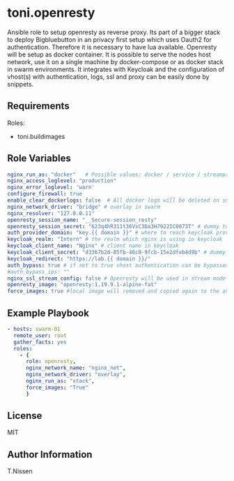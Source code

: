 toni.openresty
==============

Ansible role to setup openresty as reverse proxy. Its part of a bigger stack to deploy Bigbluebutton in an privacy first setup which uses Oauth2 for authentication. Therefore it is necessary to have lua available.
Openresty will be setup as docker container. It is possible to serve the nodes host network, use it on a single machine by docker-compose or as docker stack in swarm environments. It integrates with Keycloak and the configuration of vhost(s) with authentication, logs, ssl and proxy can be easily done by snippets.

Requirements
------------

Roles:
  - toni.buildimages

Role Variables
--------------

```yaml
nginx_run_as: "docker"   # Possible values: docker / service / streamproxy / stack
nginx_access_loglevel: "production"
nginx_error_loglevel: 'warn'
configure_firewall: true
enable_clear_dockerlogs: false  # All docker logs will be deleted on sunday night at 3 a clock
nginx_network_driver: "bridge" # overlay in swarm 
nginx_resolver: "127.0.0.11" 
openresty_session_name: "__Secure-session_resty"
openresty_session_secret: "623q4hR311t36VsC3Da3H7922IC0073T" # dummy to be replaced 
auth_provider_domain: "key.{{ domain }}" # where to reach keycloak provider
keycloak_realm: "Intern" # the realm which nginx is using in keycloak
keycloak_client_name: "Nginx" # client name in keycloak
keycloak_client_secret: "d3367b2d-85fb-46c0-9fcb-15e2dfeb4d9b" # dummy to be replaced: the secret which is used by openresty to authenticate against keycloak
keycloak_redirect: "https://lab.{{ domain }}/" 
auth_bypass: true # if set to true vhost authentication can be bypassed by specified ips
#auth_bypass_ips: ""
nginx_ssl_stream_config: false # Openresty will be used in stream mode - p.e. necessarry for turn server behind reverse proxy
openresty_image: "openresty:1.19.9.1-alpine-fat"
force_images: true #local image will removed and copied again to the ansible node - even if the tag does not change
```

Example Playbook
----------------
```yaml
- hosts: swarm-01
  remote_user: root
  gather_facts: yes
  roles:
    - {
      role: openresty,
      nginx_network_name: "nginx_net",
      nginx_network_driver: "overlay",
      nginx_run_as: "stack",
      force_images: "True"
      }
```

License
-------

MIT

Author Information
------------------

T.Nissen
